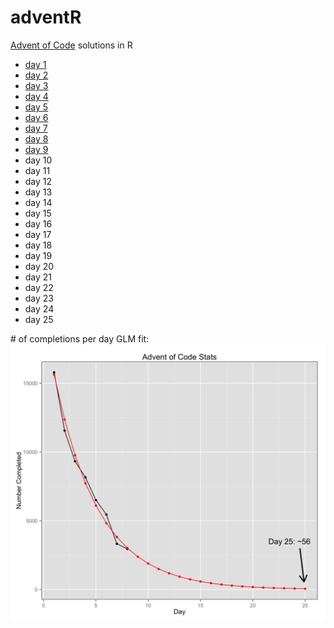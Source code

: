 # adventR
[Advent of Code](http://www.adventofcode.com) solutions in R


* [day 1](https://github.com/pdil/adventR/tree/master/day1)
* [day 2](https://github.com/pdil/adventR/tree/master/day2)
* [day 3](https://github.com/pdil/adventR/tree/master/day3)
* [day 4](https://github.com/pdil/adventR/tree/master/day4)
* [day 5](https://github.com/pdil/adventR/tree/master/day5)
* [day 6](https://github.com/pdil/adventR/tree/master/day6)
* [day 7](https://github.com/pdil/adventR/tree/master/day7)
* [day 8](https://github.com/pdil/adventR/tree/master/day8)
* [day 9](https://github.com/pdil/adventR/tree/master/day9)
* day 10
* day 11
* day 12
* day 13
* day 14
* day 15
* day 16
* day 17
* day 18
* day 19
* day 20
* day 21
* day 22
* day 23
* day 24
* day 25

\# of completions per day GLM fit:<br>
<img src="https://raw.githubusercontent.com/pdil/adventR/master/glm.png" width="600px">
